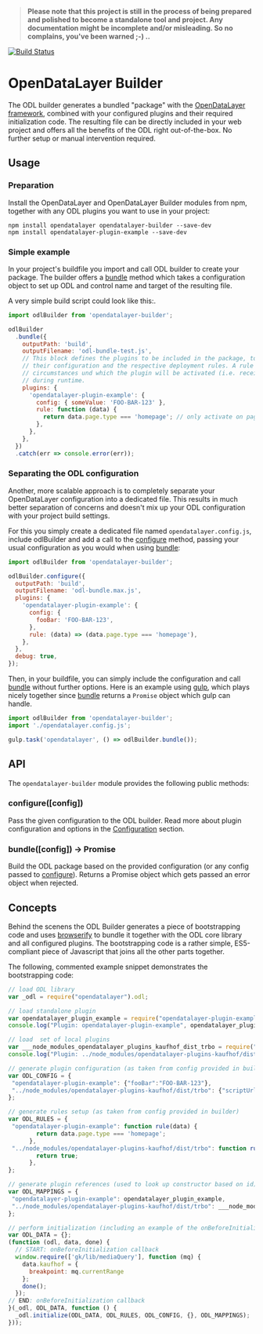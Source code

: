 > **Please note that this project is still in the process of being prepared and polished
> to become a standalone tool and project. Any documentation might be incomplete and/or
> misleading. So no complains, you've been warned ;-) ..**

[![Build Status](https://travis-ci.org/ryx/opendatalayer-builder.svg?branch=master)](https://travis-ci.org/ryx/opendatalayer-builder)

# OpenDataLayer Builder
The ODL builder generates a bundled "package" with the [OpenDataLayer framework](https://github.com/ryx/opendatalayer),
combined with your configured plugins and their required initialization code. The resulting file can be
directly included in your web project and offers all the benefits of the ODL right out-of-the-box. No further
setup or manual intervention required.

## Usage

### Preparation
Install the OpenDataLayer and OpenDataLayer Builder modules from npm, together with any ODL plugins
you want to use in your project:

    npm install opendatalayer opendatalayer-builder --save-dev
    npm install opendatalayer-plugin-example --save-dev

### Simple example
In your project's buildfile you import and call ODL builder to create your package. The builder offers a
[bundle](#api) method which takes a configuration object to set up ODL and control name and target of the
resulting file.

A very simple build script could look like this:.
```javascript
import odlBuilder from 'opendatalayer-builder';

odlBuilder
  .bundle({
    outputPath: 'build',
    outputFilename: 'odl-bundle-test.js',
    // This block defines the plugins to be included in the package, together with
    // their configuration and the respective deployment rules. A rule defines the
    // circumstances und which the plugin will be activated (i.e. receive data)
    // during runtime.
    plugins: {
      'opendatalayer-plugin-example': {
        config: { someValue: 'FOO-BAR-123' },
        rule: function (data) {
          return data.page.type === 'homepage'; // only activate on pages with type "homepage"
        },
      },
    },
  })
  .catch(err => console.error(err));
```

### Separating the ODL configuration
Another, more scalable approach is to completely separate your OpenDataLayer configuration
into a dedicated file. This results in much better separation of concerns and doesn't mix up your
ODL configuration with your project build settings.

For this you simply create a dedicated file named `opendatalayer.config.js`, include odlBuilder and
add a call to the [configure](#api) method, passing your usual configuration as you would when
using [bundle](#api):
```javascript
import odlBuilder from 'opendatalayer-builder';

odlBuilder.configure({
  outputPath: 'build',
  outputFilename: 'odl-bundle.max.js',
  plugins: {
    'opendatalayer-plugin-example': {
      config: {
        fooBar: 'FOO-BAR-123',
      },
      rule: (data) => (data.page.type === 'homepage'),
    },
  },
  debug: true,
});
```

Then, in your buildfile, you can simply include the configuration and call [bundle](#api) without
further options. Here is an example using [gulp](http://www.gulpjs.com), which plays nicely together
since [bundle](#api) returns a `Promise` object which gulp can handle.

```javascript
import odlBuilder from 'opendatalayer-builder';
import './opendatalayer.config.js';

gulp.task('opendatalayer', () => odlBuilder.bundle());
```

## API
The `opendatalayer-builder` module provides the following public methods:

### configure([config])
Pass the given configuration to the ODL builder. Read more about plugin configuration and options in the
[Configuration](#configuration) section.

### bundle([config]) -> Promise
Build the ODL package based on the provided configuration (or any config passed to [configure](#api)). Returns
a Promise object which gets passed an error object when rejected.

## Concepts
Behind the scenens the ODL Builder generates a piece of bootstrapping code and uses [browserify](http://browserify.org/) to bundle it
together with the ODL core library and all configured plugins. The bootstrapping code is a rather simple,
ES5-compliant piece of Javascript that joins all the other parts together.

The following, commented example snippet demonstrates the bootstrapping code:

```javascript
// load ODL library
var _odl = require("opendatalayer").odl;

// load standalone plugin
var opendatalayer_plugin_example = require("opendatalayer-plugin-example").default;
console.log("Plugin: opendatalayer-plugin-example", opendatalayer_plugin_example);

// load  set of local plugins
var ___node_modules_opendatalayer_plugins_kaufhof_dist_trbo = require("../node_modules/opendatalayer-plugins-kaufhof/dist/trbo").default;
console.log("Plugin: ../node_modules/opendatalayer-plugins-kaufhof/dist/trbo", ___node_modules_opendatalayer_plugins_kaufhof_dist_trbo);

// generate plugin configuration (as taken from config provided in builder)
var ODL_CONFIG = {
 "opendatalayer-plugin-example": {"fooBar":"FOO-BAR-123"},
 "../node_modules/opendatalayer-plugins-kaufhof/dist/trbo": {"scriptUrl":"..."},
};

// generate rules setup (as taken from config provided in builder)
var ODL_RULES = {
 "opendatalayer-plugin-example": function rule(data) {
        return data.page.type === 'homepage';
      },
 "../node_modules/opendatalayer-plugins-kaufhof/dist/trbo": function rule(data) {
        return true;
      },
};

// generate plugin references (used to look up constructor based on id)
var ODL_MAPPINGS = {
 "opendatalayer-plugin-example": opendatalayer_plugin_example,
 "../node_modules/opendatalayer-plugins-kaufhof/dist/trbo": ___node_modules_opendatalayer_plugins_kaufhof_dist_trbo,
};

// perform initialization (including an example of the onBeforeInitialization callback)
var ODL_DATA = {};
(function (odl, data, done) {
  // START: onBeforeInitialization callback
  window.require(['gk/lib/mediaQuery'], function (mq) {
    data.kaufhof = {
      breakpoint: mq.currentRange
    };
    done();
  });
// END: onBeforeInitialization callback
}(_odl, ODL_DATA, function () {
  _odl.initialize(ODL_DATA, ODL_RULES, ODL_CONFIG, {}, ODL_MAPPINGS);
}));

```
